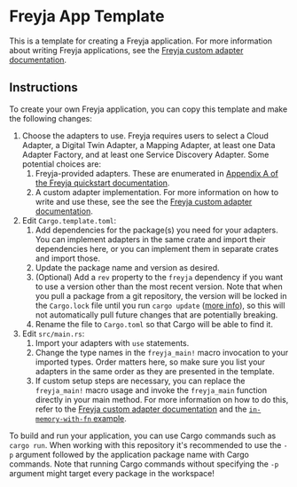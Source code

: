 # Freyja App Template

This is a template for creating a Freyja application. For more information about writing Freyja applications, see the [Freyja custom adapter documentation](https://github.com/eclipse-ibeji/freyja/blob/main/docs/tutorials/custom-adapters.md).

## Instructions

To create your own Freyja application, you can copy this template and make the following changes:

1. Choose the adapters to use. Freyja requires users to select a Cloud Adapter, a Digital Twin Adapter, a Mapping Adapter, at least one Data Adapter Factory, and at least one Service Discovery Adapter. Some potential choices are:
    1. Freyja-provided adapters. These are enumerated in [Appendix A of the Freyja quickstart documentation](https://github.com/eclipse-ibeji/freyja/blob/main/docs/tutorials/quickstart.md#appendix-a).
    1. A custom adapter implementation. For more information on how to write and use these, see the see the [Freyja custom adapter documentation](https://github.com/eclipse-ibeji/freyja/blob/main/docs/tutorials/custom-adapters.md).
1. Edit `Cargo.template.toml`:
    1. Add dependencies for the package(s) you need for your adapters. You can implement adapters in the same crate and import their dependencies here, or you can implement them in separate crates and import those.
    1. Update the package name and version as desired.
    1. (Optional) Add a `rev` property to the `freyja` dependency if you want to use a version other than the most recent version. Note that when you pull a package from a git repository, the version will be locked in the `Cargo.lock` file until you run `cargo update` ([more info](https://doc.rust-lang.org/cargo/reference/specifying-dependencies.html#specifying-dependencies-from-git-repositories)), so this will not automatically pull future changes that are potentially breaking.
    1. Rename the file to `Cargo.toml` so that Cargo will be able to find it.
1. Edit `src/main.rs`:
    1. Import your adapters with `use` statements.
    1. Change the type names in the `freyja_main!` macro invocation to your imported types. Order matters here, so make sure you list your adapters in the same order as they are presented in the template.
    1. If custom setup steps are necessary, you can replace the `freyja_main!` macro usage and invoke the `freyja_main` function directly in your main method. For more information on how to do this, refer to the [Freyja custom adapter documentation](https://github.com/eclipse-ibeji/freyja/blob/main/docs/tutorials/custom-adapters.md#how-to-author-a-freyja-application) and the [`in-memory-with-fn` example](https://github.com/eclipse-ibeji/freyja/blob/main/freyja/examples/in-memory-with-fn.rs).

To build and run your application, you can use Cargo commands such as `cargo run`. When working with this repository it's recommended to use the `-p` argument followed by the application package name with Cargo commands. Note that running Cargo commands without specifying the `-p` argument might target every package in the workspace!
